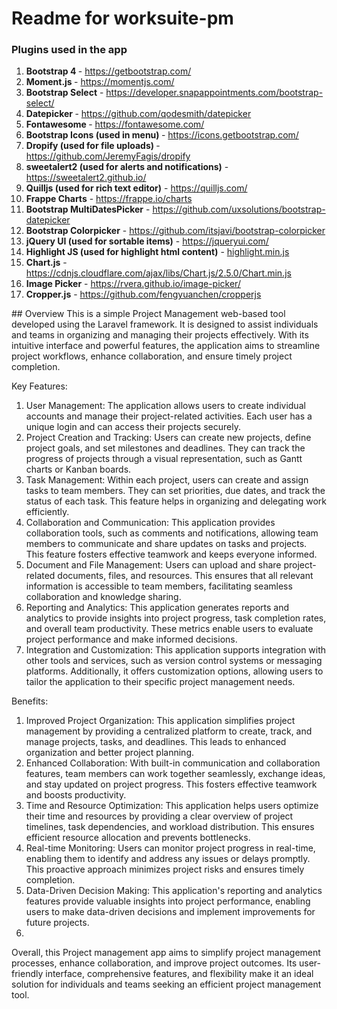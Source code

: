 # Readme for worksuite-pm
### Plugins used in the app

<ol>
    <li>
        <strong>Bootstrap 4 </strong> - <a href="https://getbootstrap.com/">https://getbootstrap.com/</a>
    </li>
    <li>
        <strong>Moment.js </strong> - <a href="https://momentjs.com/">https://momentjs.com/</a>
    </li>
    <li>
        <strong>Bootstrap Select</strong> - <a href="https://developer.snapappointments.com/bootstrap-select/">https://developer.snapappointments.com/bootstrap-select/</a>
    </li>
    <li>
        <strong>Datepicker </strong> - <a href="https://github.com/qodesmith/datepicker">https://github.com/qodesmith/datepicker</a>
    </li>
    <li>
        <strong>Fontawesome </strong> - <a href="https://fontawesome.com/">https://fontawesome.com/</a>
    </li>
    <li>
        <strong>Bootstrap Icons (used in menu) </strong> - <a href="https://icons.getbootstrap.com/">https://icons.getbootstrap.com/</a>
    </li>
    <li>
        <strong>Dropify (used for file uploads) </strong> - <a href="https://github.com/JeremyFagis/dropify">https://github.com/JeremyFagis/dropify</a>
    </li>
    <li>
        <strong>sweetalert2 (used for alerts and notifications)</strong> - <a href="https://sweetalert2.github.io/">https://sweetalert2.github.io/</a>
    </li>
    <li>
        <strong>Quilljs (used for rich text editor)</strong> - <a href="https://quilljs.com/">https://quilljs.com/</a>
    </li>
    <li>
        <strong>Frappe Charts</strong> - <a href="https://frappe.io/charts">https://frappe.io/charts</a>
    </li>
    <li>
        <strong>Bootstrap MultiDatesPicker</strong> - <a href="https://github.com/uxsolutions/bootstrap-datepicker">https://github.com/uxsolutions/bootstrap-datepicker</a>
    </li>
    <li>
        <strong>Bootstrap Colorpicker</strong> - <a href="https://github.com/itsjavi/bootstrap-colorpicker">https://github.com/itsjavi/bootstrap-colorpicker</a>
    </li>
    <li>
        <strong>jQuery UI (used for sortable items)</strong> - <a href="https://jqueryui.com/">https://jqueryui.com/</a>
    </li>
    <li>
        <strong>Highlight JS (used for highlight html content)</strong> - <a href="https://github.com/highlightjs/highlight.js">highlight.min.js</a>
    </li>
    <li>
        <strong>Chart.js</strong> - <a href="https://www.chartjs.org/">https://cdnjs.cloudflare.com/ajax/libs/Chart.js/2.5.0/Chart.min.js</a>
    </li>
    <li>
        <strong>Image Picker</strong> - <a href="https://rvera.github.io/image-picker/">https://rvera.github.io/image-picker/</a>
    </li>
    <li>
        <strong>Cropper.js</strong> - <a href="https://github.com/fengyuanchen/cropperjs">https://github.com/fengyuanchen/cropperjs</a>
    </li>
</ol>
## Overview
This is a simple Project Management web-based tool developed using the Laravel framework. It is designed to assist individuals and teams in organizing and managing their projects effectively. With its intuitive interface and powerful features, the application aims to streamline project workflows, enhance collaboration, and ensure timely project completion.

Key Features:
1.	User Management: The application allows users to create individual accounts and manage their project-related activities. Each user has a unique login and can access their projects securely.
2.	Project Creation and Tracking: Users can create new projects, define project goals, and set milestones and deadlines. They can track the progress of projects through a visual representation, such as Gantt charts or Kanban boards.
3.	Task Management: Within each project, users can create and assign tasks to team members. They can set priorities, due dates, and track the status of each task. This feature helps in organizing and delegating work efficiently.
4.	Collaboration and Communication: This application provides collaboration tools, such as comments and notifications, allowing team members to communicate and share updates on tasks and projects. This feature fosters effective teamwork and keeps everyone informed.
5.	Document and File Management: Users can upload and share project-related documents, files, and resources. This ensures that all relevant information is accessible to team members, facilitating seamless collaboration and knowledge sharing.
6.	Reporting and Analytics: This application generates reports and analytics to provide insights into project progress, task completion rates, and overall team productivity. These metrics enable users to evaluate project performance and make informed decisions.
7.	Integration and Customization: This application supports integration with other tools and services, such as version control systems or messaging platforms. Additionally, it offers customization options, allowing users to tailor the application to their specific project management needs.

Benefits:
1.	Improved Project Organization: This application simplifies project management by providing a centralized platform to create, track, and manage projects, tasks, and deadlines. This leads to enhanced organization and better project planning.
2.	Enhanced Collaboration: With built-in communication and collaboration features, team members can work together seamlessly, exchange ideas, and stay updated on project progress. This fosters effective teamwork and boosts productivity.
3.	Time and Resource Optimization: This application helps users optimize their time and resources by providing a clear overview of project timelines, task dependencies, and workload distribution. This ensures efficient resource allocation and prevents bottlenecks.
4.	Real-time Monitoring: Users can monitor project progress in real-time, enabling them to identify and address any issues or delays promptly. This proactive approach minimizes project risks and ensures timely completion.
5.	Data-Driven Decision Making: This application's reporting and analytics features provide valuable insights into project performance, enabling users to make data-driven decisions and implement improvements for future projects.
6.	
Overall, this Project management app aims to simplify project management processes, enhance collaboration, and improve project outcomes. Its user-friendly interface, comprehensive features, and flexibility make it an ideal solution for individuals and teams seeking an efficient project management tool.

